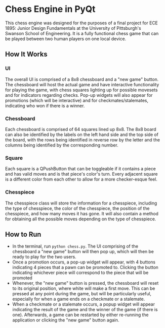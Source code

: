 # Chess Engine in PyQt
This chess engine was designed for the purposes of a final project for ECE 1895: Junior Design Fundamentals at the University of Pittsburgh's Swanson School of Engineering. It is a fully functional chess game that can be played between two human players on one local device.

## How It Works
### UI
The overall UI is comprised of a 8x8 chessboard and a "new game" button. The chessboard will host the actual game and have interactive functionality for playing the game, with chess squares lighting up for possible movesets and for indicators regarding checks. Pop-up widgets will also appear for promotions (which will be interactive) and for checkmates/stalemates, indicating who won if there is a winner.

### Chessboard
Each chessboard is comprised of 64 squares lined up 8x8. The 8x8 board can also be identified by the labels on the left hand side and the top side of the board, with the rows being identified in reverse row by the letter and the columns being identified by the corresponding number.

### Square
Each square is a QPushButton that can be toggleable if it contains a piece and has valid moves and is that piece's color's turn. Every adjacent square is a different color from each other to allow for a more checker-esque feel.

### Chesspiece
The chesspiece class will store the information for a chesspiece, including the type of chesspiece, the color of the chesspiece, the position of the chesspiece, and how many moves it has gone. It will also contain a method for obtaining all the possible moves depending on the type of chesspiece.

## How to Run
- In the terminal, run `python chess.py`. The UI comprising of the chessboard a "new game" button will then pop up, which will then be ready to play for the two users.
- Once a promotion occurs, a pop-up widget will appear, with 4 buttons indicating 4 pieces that a pawn can be promoted to. Clicking the button indicating whichever piece will correspond to the piece that will be promoted
- Whenever, the "new game" button is pressed, the chessboard will reset to its original position, where white will make a first move. This can be pressed at any point during the game, but will be particularly useful, especially for when a game ends on a checkmate or a stalemate.
- When a checkmate or a stalemate occurs, a popup widget will appear indicating the result of the game and the winner of the game (if there is one). Afterwards, a game can be restarted by either re-running the application or clicking the "new game" button again.
